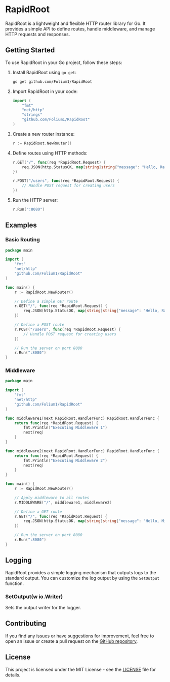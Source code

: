 # RapidRoot

RapidRoot is a lightweight and flexible HTTP router library for Go. It provides a simple API to define routes, handle middleware, and manage HTTP requests and responses.

## Getting Started

To use RapidRoot in your Go project, follow these steps:

1. Install RapidRoot using `go get`:

   ```bash
   go get github.com/Folium1/RapidRoot
   ```

2. Import RapidRoot in your code:

   ```go
   import (
       "fmt"
       "net/http"
       "strings"
       "github.com/Folium1/RapidRoot"
   )
   ```

3. Create a new router instance:

   ```go
   r := RapidRoot.NewRouter()
   ```

4. Define routes using HTTP methods:

   ```go
   r.GET("/", func(req *RapidRoot.Request) {
       req.JSON(http.StatusOK, map[string]string{"message": "Hello, RapidRoot!"})
   })

   r.POST("/users", func(req *RapidRoot.Request) {
       // Handle POST request for creating users
   })
   ```

5. Run the HTTP server:

   ```go
   r.Run(":8080")
   ```

## Examples

### Basic Routing

```go
package main

import (
    "fmt"
    "net/http"
    "github.com/Folium1/RapidRoot"
)

func main() {
    r := RapidRoot.NewRouter()

    // Define a simple GET route
    r.GET("/", func(req *RapidRoot.Request) {
        req.JSON(http.StatusOK, map[string]string{"message": "Hello, RapidRoot!"})
    })

    // Define a POST route
    r.POST("/users", func(req *RapidRoot.Request) {
        // Handle POST request for creating users
    })

    // Run the server on port 8080
    r.Run(":8080")
}
```

### Middleware

```go
package main

import (
    "fmt"
    "net/http"
    "github.com/Folium1/RapidRoot"
)

func middleware1(next RapidRoot.HandlerFunc) RapidRoot.HandlerFunc {
    return func(req *RapidRoot.Request) {
        fmt.Println("Executing Middleware 1")
        next(req)
    }
}

func middleware2(next RapidRoot.HandlerFunc) RapidRoot.HandlerFunc {
    return func(req *RapidRoot.Request) {
        fmt.Println("Executing Middleware 2")
        next(req)
    }
}

func main() {
    r := RapidRoot.NewRouter()

    // Apply middleware to all routes
    r.MIDDLEWARE("/", middleware1, middleware2)

    // Define a GET route
    r.GET("/", func(req *RapidRoot.Request) {
        req.JSON(http.StatusOK, map[string]string{"message": "Hello, Middleware!"})
    })

    // Run the server on port 8080
    r.Run(":8080")
}
```
## Logging

RapidRoot provides a simple logging mechanism that outputs logs to the standard output. You can customize the log output by using the `SetOutput` function.

### SetOutput(w io.Writer)

Sets the output writer for the logger.

## Contributing

If you find any issues or have suggestions for improvement, feel free to open an issue or create a pull request on the [GitHub repository](https://github.com/Folium1/RapidRoot).

## License

This project is licensed under the MIT License - see the [LICENSE](LICENSE) file for details.